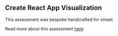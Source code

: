 ## Create React App Visualization

This assessment was bespoke handcrafted for vineet.

Read more about this assessment [here](https://react.eogresources.com)
